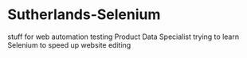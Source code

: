 # Sutherlands-Selenium
stuff for web automation testing
Product Data Specialist trying to learn Selenium to speed up website editing
